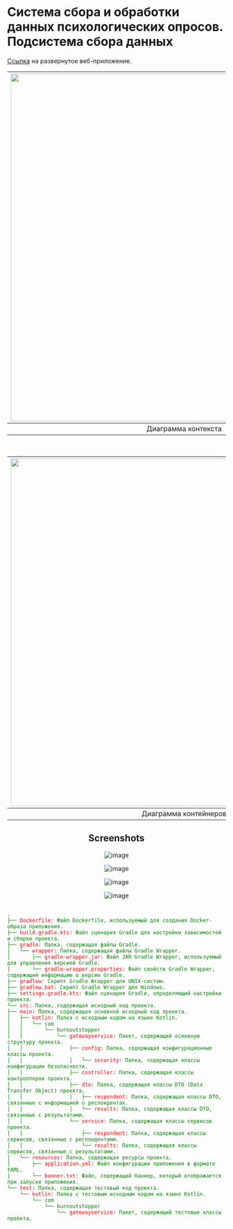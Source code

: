 # Система сбора и обработки данных психологических опросов. Подсистема сбора данных
[Ссылка](http://194.67.126.160:8080/) на развернутое веб-приложение.

<div align="center">
    
| <img src="https://github.com/jkhamroev/burnout-data-collectoin/assets/55449509/3849a32e-11ad-4e62-b2b3-ded96b48e0f7" width="800"/> |
| :---: |
| Диаграмма контекста |
    
 <br/>
    
| <img src="https://github.com/jkhamroev/burnout-data-collectoin/assets/55449509/f2fb7c03-786a-452a-be83-089ab85046b8" width="800"/> |
| :---: |
| Диаграмма контейнеров |

## Screenshots
![image](https://github.com/jkhamroev/burnout-data-collectoin/assets/55449509/8395587a-5ab1-4c00-ab66-91d72f6b4366)
    
    
![image](https://github.com/jkhamroev/burnout-data-collectoin/assets/55449509/f9273ab8-0896-4965-8446-c424b4c64f1b)
    
    
![image](https://github.com/jkhamroev/burnout-data-collectoin/assets/55449509/d19da199-7ad0-4242-ba7e-abd5c2055765)
        
 
![image](https://github.com/jkhamroev/burnout-data-collectoin/assets/55449509/734bf83b-efc7-4ad8-ab43-bdd941e458eb)    
</div>


<pre>
<code style="color: green">
.
├── <span style="color:red">Dockerfile:</span> Файл Dockerfile, используемый для создания Docker-образа приложения.
├── <span style="color:red">build.gradle.kts:</span> Файл сценария Gradle для настройки зависимостей и сборки проекта.
├── <span style="color:red">gradle:</span> Папка, содержащая файлы Gradle.
│   └── <span style="color:red">wrapper:</span> Папка, содержащая файлы Gradle Wrapper.
│       ├── <span style="color:red">gradle-wrapper.jar:</span> Файл JAR Gradle Wrapper, используемый для управления версией Gradle.
│       └── <span style="color:red">gradle-wrapper.properties:</span> Файл свойств Gradle Wrapper, содержащий информацию о версии Gradle.
├── <span style="color:red">gradlew:</span> Скрипт Gradle Wrapper для UNIX-систем.
├── <span style="color:red">gradlew.bat:</span> Скрипт Gradle Wrapper для Windows.
├── <span style="color:red">settings.gradle.kts:</span> Файл сценария Gradle, определяющий настройки проекта.
└── <span style="color:red">src:</span> Папка, содержащая исходный код проекта.
├── <span style="color:red">main:</span> Папка, содержащая основной исходный код проекта.
│   ├── <span style="color:red">kotlin:</span> Папка с исходным кодом на языке Kotlin.
│   │   └── com
│   │       └── burnoutstopper
│   │           └── <span style="color:red">gatewayservice:</span> Пакет, содержащий основную структуру проекта.
│   │               ├── <span style="color:red">config:</span> Папка, содержащая конфигурационные классы проекта.
│   │               │   └── <span style="color:red">security:</span> Папка, содержащая классы конфигурации безопасности.
│   │               ├── <span style="color:red">controller:</span> Папка, содержащая классы контроллеров проекта.
│   │               ├── <span style="color:red">dto:</span> Папка, содержащая классы DTO (Data Transfer Object) проекта.
│   │               │   ├── <span style="color:red">respondent:</span> Папка, содержащая классы DTO, связанные с информацией о респондентах.
│   │               │   └── <span style="color:red">results:</span> Папка, содержащая классы DTO, связанные с результатами.
│   │               └── <span style="color:red">service:</span> Папка, содержащая классы сервисов проекта.
│   │                   ├── <span style="color:red">respondent:</span> Папка, содержащая классы сервисов, связанные с респондентами.
│   │                   └── <span style="color:red">results:</span> Папка, содержащая классы сервисов, связанные с результатами.
│   └── <span style="color:red">resources:</span> Папка, содержащая ресурсы проекта.
│       ├── <span style="color:red">application.yml:</span> Файл конфигурации приложения в формате YAML.
│       └── <span style="color:red">banner.txt:</span> Файл, содержащий баннер, который отображается при запуске приложения.
└── <span style="color:red">test:</span> Папка, содержащая тестовый код проекта.
    └── <span style="color:red">kotlin:</span> Папка с тестовым исходным кодом на языке Kotlin.
        └── com
            └── burnoutstopper
                └── <span style="color:red">gatewayservice:</span> Пакет, содержащий тестовые классы проекта.
</code>
</pre>
